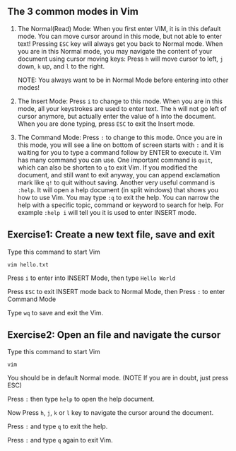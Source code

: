 ## The 3 common modes in Vim

1. The Normal(Read) Mode: When you first enter VIM, it is in this default mode. You can move cursor around in this mode, but not able to enter text! Pressing `ESC` key will always get you back to Normal mode. When you are in this Normal mode, you may navigate the content of your document using cursor moving keys: Press `h` will move cursor to left, `j` down, `k` up, and `l` to the right.

	NOTE: You always want to be in Normal Mode before entering into other modes!

2. The Insert Mode: Press `i` to change to this mode. When you are in this mode, all your keystrokes are used to enter text. The `h` will not go left of cursor anymore, but actually enter the value of `h` into the document. When you are done typing, press `ESC` to exit the Insert mode.

3. The Command Mode: Press `:` to change to this mode. Once you are in this mode, you will see a line on bottom of screen starts with `:` and it is waiting for you to type a command follow by ENTER to execute it. Vim has many command you can use. One important command is `quit`, which can also be shorten to `q` to exit Vim. If you modified the document, and still want to exit anyway, you can append exclamation mark like `q!` to quit without saving. Another very useful command is `:help`. It will open a help document (in split windows) that shows you how to use Vim. You may type `:q` to exit the help. You can narrow the help with a specific topic, command or keyword to search for help. For example `:help i` will tell you it is used to enter INSERT mode.

## Exercise1: Create a new text file, save and exit

Type this command to start Vim

	vim hello.txt

Press `i` to enter into INSERT Mode, then type `Hello World`

Press `ESC` to exit INSERT mode back to Normal Mode, then Press `:` to enter Command Mode

Type `wq` to save and exit the Vim.


## Exercise2: Open an file and navigate the cursor


Type this command to start Vim

	vim

You should be in default Normal mode. (NOTE If you are in doubt, just press ESC)

Press `:` then type `help` to open the help document.

Now Press `h`, `j`, `k` or `l` key to navigate the cursor around the document.

Press `:` and type `q` to exit the help.

Press `:` and type `q` again to exit Vim.
